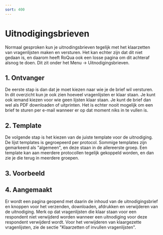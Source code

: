 ```yaml
---
sort: 400
---
```


# Uitnodigingsbrieven

Normaal gesproken kun je uitnodingsbrieven tegelijk met het klaarzetten van vragenlijsten maken en versturen. Het kan echter zijn dat dit niet gedaan is, en daarom heeft RoQua ook een losse pagina om dit achteraf alsnog te doen. Dit zit onder het Menu -> Uitnodigingsbrieven.

## 1. Ontvanger

De eerste stap is dan dat je moet kiezen naar wie je de brief wil versturen. In dit overzicht kun je ook zien hoeveel vragenlijsten er klaar staan. Je kunt ook iemand kiezen voor wie geen lijsten klaar staan. Je kunt de brief dan wel als PDF downloaden of uitprinten. Het is echter nooit mogelijk om een brief te sturen per e-mail wanneer er op dat moment niks in te vullen is.

<screenshot src="/screenshots/epd/notifications-create1.png" />

## 2. Template

De volgende stap is het kiezen van de juiste template voor de uitnodiging. De lijst templates is gegroepeerd per protocol. Sommige templates zijn gemarkeerd als "algemeen", en deze staan in de allereerste groep. Een template kan aan meerdere protocollen tegelijk gekoppeld worden, en dan zie je die terug in meerdere groepen.

<screenshot src="/screenshots/epd/notifications-create2.png" />

## 3. Voorbeeld

<screenshot src="/screenshots/epd/notifications-create3.png" />

## 4. Aangemaakt

Er wordt een pagina geopend met daarin de inhoud van de uitnodigingsbrief en knoppen voor het verzenden, downloaden, afdrukken en verwijderen van de uitnodiging. Merk op dat vragenlijsten die klaar staan voor een respondent niet verwijderd worden wanneer een uitnodiging voor deze respondent verwijderd wordt. Voor het verwijderen van klaargezette vragenlijsten, zie de sectie "Klaarzetten of invullen vragenlijsten".

<screenshot src="/screenshots/epd/notifications-show.png" />
